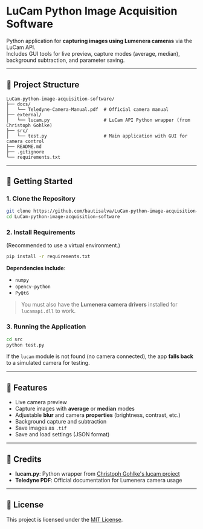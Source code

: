 # LuCam Python Image Acquisition Software

Python application for **capturing images using Lumenera cameras** via the LuCam API.  
Includes GUI tools for live preview, capture modes (average, median), background subtraction, and parameter saving.

---

## 📂 Project Structure

```
LuCam-python-image-acquisition-software/
├── docs/
│   └── Teledyne-Camera-Manual.pdf  # Official camera manual
├── external/
│   └── lucam.py                    # LuCam API Python wrapper (from Christoph Gohlke)
├── src/
│   └── test.py                     # Main application with GUI for camera control
├── README.md
├── .gitignore
└── requirements.txt
```

---

## 🚀 Getting Started

### 1. Clone the Repository

```bash
git clone https://github.com/bautisalva/LuCam-python-image-acquisition-software.git
cd LuCam-python-image-acquisition-software
```

### 2. Install Requirements

(Recommended to use a virtual environment.)

```bash
pip install -r requirements.txt
```

**Dependencies include**:
- `numpy`
- `opencv-python`
- `PyQt6`

> You must also have the **Lumenera camera drivers** installed for `lucamapi.dll` to work.

### 3. Running the Application

```bash
cd src
python test.py
```

If the `lucam` module is not found (no camera connected), the app **falls back** to a simulated camera for testing.

---

## 📸 Features

- Live camera preview
- Capture images with **average** or **median** modes
- Adjustable **blur** and camera **properties** (brightness, contrast, etc.)
- Background capture and subtraction
- Save images as `.tif`
- Save and load settings (JSON format)

---

## 📜 Credits

- **lucam.py**: Python wrapper from [Christoph Gohlke's lucam project](https://github.com/cgohlke/lucam)
- **Teledyne PDF**: Official documentation for Lumenera camera usage

---

## 📄 License

This project is licensed under the [MIT License](LICENSE).
